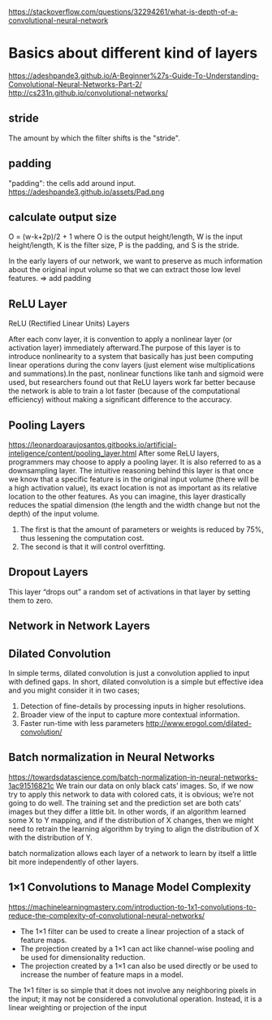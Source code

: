 https://stackoverflow.com/questions/32294261/what-is-depth-of-a-convolutional-neural-network

# Basics about different kind of layers
https://adeshpande3.github.io/A-Beginner%27s-Guide-To-Understanding-Convolutional-Neural-Networks-Part-2/
http://cs231n.github.io/convolutional-networks/

## stride
The amount by which the filter shifts is the "stride".

## padding
"padding": the cells add around input.
https://adeshpande3.github.io/assets/Pad.png

## calculate output size
O = (w-k+2p)/2 + 1
where O is the output height/length, W is the input height/length, K is the filter size, P is the padding, and S is the stride.

In the early layers of our network, we want to preserve as much information about the original input volume so that we can extract those low level features.  => add padding

## ReLU Layer
ReLU (Rectified Linear Units) Layers

After each conv layer, it is convention to apply a nonlinear layer (or activation layer) immediately afterward.The purpose of this layer is to introduce nonlinearity to a system that basically has just been computing linear operations during the conv layers (just element wise multiplications and summations).In the past, nonlinear functions like tanh and sigmoid were used, but researchers found out that ReLU layers work far better because the network is able to train a lot faster (because of the computational efficiency) without making a significant difference to the accuracy.

## Pooling Layers
https://leonardoaraujosantos.gitbooks.io/artificial-inteligence/content/pooling_layer.html
After some ReLU layers, programmers may choose to apply a pooling layer. It is also referred to as a downsampling layer.
The intuitive reasoning behind this layer is that once we know that a specific feature is in the original input volume (there will be a high activation value), its exact location is not as important as its relative location to the other features. As you can imagine, this layer drastically reduces the spatial dimension (the length and the width change but not the depth) of the input volume.
 
1. The first is that the amount of parameters or weights is reduced by 75%, thus lessening the computation cost. 
2. The second is that it will control overfitting. 

## Dropout Layers
This layer “drops out” a random set of activations in that layer by setting them to zero.

## Network in Network Layers

## Dilated Convolution
In simple terms, dilated convolution is just a convolution applied to input with defined gaps.
In short, dilated convolution is a simple but effective idea and you might consider it in two cases;
1. Detection of fine-details by processing inputs in higher resolutions.
2. Broader view of the input to capture more contextual information.
3. Faster run-time with less parameters
http://www.erogol.com/dilated-convolution/

## Batch normalization in Neural Networks
https://towardsdatascience.com/batch-normalization-in-neural-networks-1ac91516821c
We train our data on only black cats’ images. So, if we now try to apply this network to data with colored cats, it is obvious; we’re not going to do well. The training set and the prediction set are both cats’ images but they differ a little bit. In other words, if an algorithm learned some X to Y mapping, and if the distribution of X changes, then we might need to retrain the learning algorithm by trying to align the distribution of X with the distribution of Y.

batch normalization allows each layer of a network to learn by itself a little bit more independently of other layers.

## 1×1 Convolutions to Manage Model Complexity
https://machinelearningmastery.com/introduction-to-1x1-convolutions-to-reduce-the-complexity-of-convolutional-neural-networks/
- The 1×1 filter can be used to create a linear projection of a stack of feature maps.
- The projection created by a 1×1 can act like channel-wise pooling and be used for dimensionality reduction.
- The projection created by a 1×1 can also be used directly or be used to increase the number of feature maps in a model.

The 1×1 filter is so simple that it does not involve any neighboring pixels in the input; it may not be considered a convolutional operation. Instead, it is a linear weighting or projection of the input
